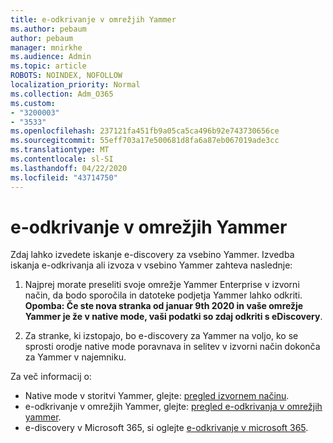 ```yaml
---
title: e-odkrivanje v omrežjih Yammer
ms.author: pebaum
author: pebaum
manager: mnirkhe
ms.audience: Admin
ms.topic: article
ROBOTS: NOINDEX, NOFOLLOW
localization_priority: Normal
ms.collection: Adm_O365
ms.custom:
- "3200003"
- "3533"
ms.openlocfilehash: 237121fa451fb9a05ca5ca496b92e743730656ce
ms.sourcegitcommit: 55eff703a17e500681d8fa6a87eb067019ade3cc
ms.translationtype: MT
ms.contentlocale: sl-SI
ms.lasthandoff: 04/22/2020
ms.locfileid: "43714750"
---
```

# <a name="ediscovery-in-yammer-networks"></a>e-odkrivanje v omrežjih Yammer

Zdaj lahko izvedete iskanje e-discovery za vsebino Yammer.  Izvedba iskanja e-odkrivanja ali izvoza v vsebino Yammer zahteva naslednje:

1. Najprej morate preseliti svoje omrežje Yammer Enterprise v izvorni način, da bodo sporočila in datoteke podjetja Yammer lahko odkriti. **Opomba: Če ste nova stranka od januar 9th 2020 in vaše omrežje Yammer je že v native mode, vaši podatki so zdaj odkriti s eDiscovery**.

2. Za stranke, ki izstopajo, bo e-discovery za Yammer na voljo, ko se sprosti orodje native mode poravnava in selitev v izvorni način dokonča za Yammer v najemniku.

Za več informacij o:

- Native mode v storitvi Yammer, glejte: [pregled izvornem načinu](https://docs.microsoft.com/yammer/configure-your-yammer-network/overview-native-mode).
- e-odkrivanje v omrežjih Yammer, glejte: [pregled e-odkrivanja v omrežjih yammer](https://docs.microsoft.com/yammer/manage-security-and-compliance/overview-of-ediscovery).
- e-discovery v Microsoft 365, si oglejte [e-odkrivanje v microsoft 365](https://docs.microsoft.com/microsoft-365/compliance/ediscovery).
